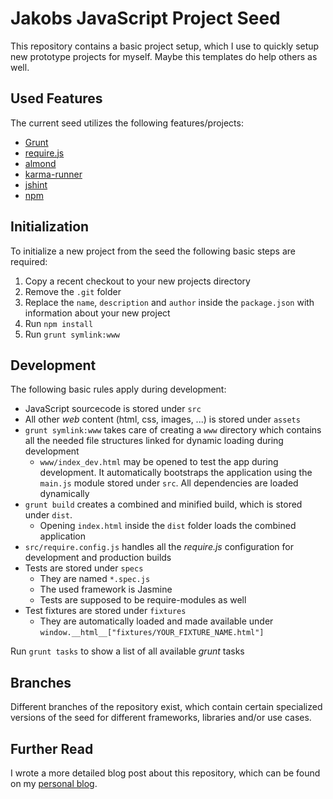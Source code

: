# Jakobs JavaScript Project Seed

This repository contains a basic project setup, which I use to quickly setup
new prototype projects for myself. Maybe this templates do help others as
well.

## Used Features

The current seed utilizes the following features/projects:

- [Grunt](http://gruntjs.com)
- [require.js](http://requirejs.org/)
- [almond](https://github.com/jrburke/almond)
- [karma-runner](http://karma-runner.github.io/)
- [jshint](http://www.jshint.com/)
- [npm](http://npmjs.org)

## Initialization

To initialize a new project from the seed the following basic steps are
required:

1. Copy a recent checkout to your new projects directory
2. Remove the `.git` folder
3. Replace the `name`, `description` and `author` inside the `package.json` with
   information about your new project
4. Run `npm install`
5. Run `grunt symlink:www`

## Development

The following basic rules apply during development:

- JavaScript sourcecode is stored under `src`
- All other *web* content (html, css, images, ...) is stored under `assets`
- `grunt symlink:www` takes care of creating a `www` directory which contains
  all the needed file structures linked for dynamic loading during development
    - `www/index_dev.html` may be opened to test the app during development. It
      automatically bootstraps the application using the `main.js` module stored
      under `src`. All dependencies are loaded dynamically
- `grunt build` creates a combined and minified build, which is stored under
  `dist`. 
    - Opening `index.html` inside the `dist` folder loads the combined
      application
- `src/require.config.js` handles all the *require.js* configuration for
  development and production builds
- Tests are stored under `specs`
    - They are named `*.spec.js`
    - The used framework is Jasmine
    - Tests are supposed to be require-modules as well
- Test fixtures are stored under `fixtures`
    - They are automatically loaded and made available under
      `window.__html__["fixtures/YOUR_FIXTURE_NAME.html"]`

Run `grunt tasks` to show a list of all available *grunt* tasks

## Branches

Different branches of the repository exist, which contain certain specialized
versions of the seed for different frameworks, libraries and/or use cases.

## Further Read

I wrote a more detailed blog post about this repository, which can be found on my [personal blog](http://www.westhoffswelt.de/blog/2014/2/21/how-i-seed-a-new-javascript-project).
